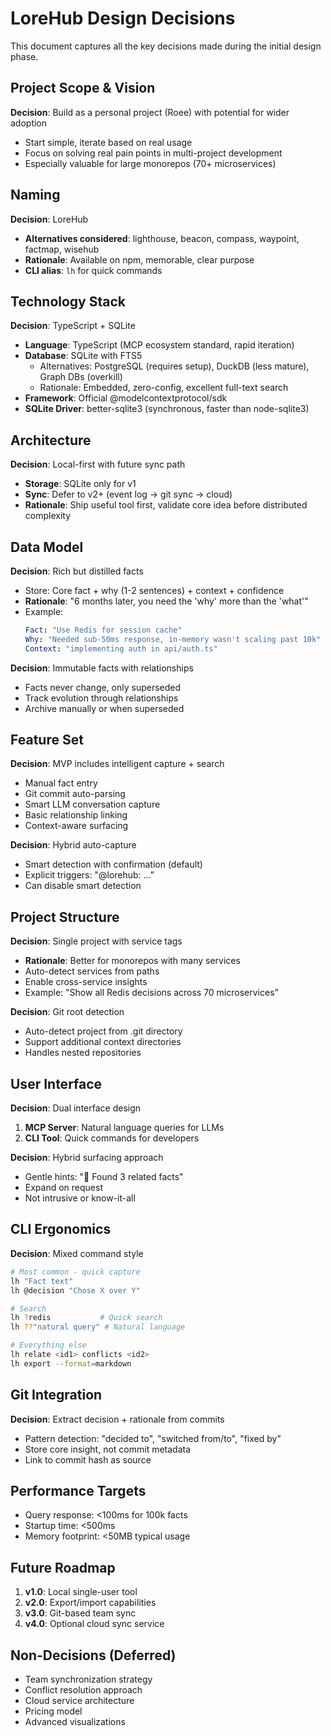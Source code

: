 # LoreHub Design Decisions

This document captures all the key decisions made during the initial design phase.

## Project Scope & Vision

**Decision**: Build as a personal project (Roee) with potential for wider adoption
- Start simple, iterate based on real usage
- Focus on solving real pain points in multi-project development
- Especially valuable for large monorepos (70+ microservices)

## Naming

**Decision**: LoreHub
- **Alternatives considered**: lighthouse, beacon, compass, waypoint, factmap, wisehub
- **Rationale**: Available on npm, memorable, clear purpose
- **CLI alias**: `lh` for quick commands

## Technology Stack

**Decision**: TypeScript + SQLite
- **Language**: TypeScript (MCP ecosystem standard, rapid iteration)
- **Database**: SQLite with FTS5
  - Alternatives: PostgreSQL (requires setup), DuckDB (less mature), Graph DBs (overkill)
  - Rationale: Embedded, zero-config, excellent full-text search
- **Framework**: Official @modelcontextprotocol/sdk
- **SQLite Driver**: better-sqlite3 (synchronous, faster than node-sqlite3)

## Architecture

**Decision**: Local-first with future sync path
- **Storage**: SQLite only for v1
- **Sync**: Defer to v2+ (event log → git sync → cloud)
- **Rationale**: Ship useful tool first, validate core idea before distributed complexity

## Data Model

**Decision**: Rich but distilled facts
- Store: Core fact + why (1-2 sentences) + context + confidence
- **Rationale**: "6 months later, you need the 'why' more than the 'what'"
- Example: 
  ```yaml
  Fact: "Use Redis for session cache"
  Why: "Needed sub-50ms response, in-memory wasn't scaling past 10k"
  Context: "implementing auth in api/auth.ts"
  ```

**Decision**: Immutable facts with relationships
- Facts never change, only superseded
- Track evolution through relationships
- Archive manually or when superseded

## Feature Set

**Decision**: MVP includes intelligent capture + search
- Manual fact entry
- Git commit auto-parsing
- Smart LLM conversation capture
- Basic relationship linking
- Context-aware surfacing

**Decision**: Hybrid auto-capture
- Smart detection with confirmation (default)
- Explicit triggers: "@lorehub: ..." 
- Can disable smart detection

## Project Structure

**Decision**: Single project with service tags
- **Rationale**: Better for monorepos with many services
- Auto-detect services from paths
- Enable cross-service insights
- Example: "Show all Redis decisions across 70 microservices"

**Decision**: Git root detection
- Auto-detect project from .git directory
- Support additional context directories
- Handles nested repositories

## User Interface

**Decision**: Dual interface design
1. **MCP Server**: Natural language queries for LLMs
2. **CLI Tool**: Quick commands for developers

**Decision**: Hybrid surfacing approach
- Gentle hints: "📍 Found 3 related facts"
- Expand on request
- Not intrusive or know-it-all

## CLI Ergonomics

**Decision**: Mixed command style
```bash
# Most common - quick capture
lh "Fact text"
lh @decision "Chose X over Y"

# Search
lh ?redis           # Quick search
lh ??"natural query" # Natural language

# Everything else
lh relate <id1> conflicts <id2>
lh export --format=markdown
```

## Git Integration

**Decision**: Extract decision + rationale from commits
- Pattern detection: "decided to", "switched from/to", "fixed by"
- Store core insight, not commit metadata
- Link to commit hash as source

## Performance Targets

- Query response: <100ms for 100k facts
- Startup time: <500ms
- Memory footprint: <50MB typical usage

## Future Roadmap

1. **v1.0**: Local single-user tool
2. **v2.0**: Export/import capabilities
3. **v3.0**: Git-based team sync
4. **v4.0**: Optional cloud sync service

## Non-Decisions (Deferred)

- Team synchronization strategy
- Conflict resolution approach  
- Cloud service architecture
- Pricing model
- Advanced visualizations